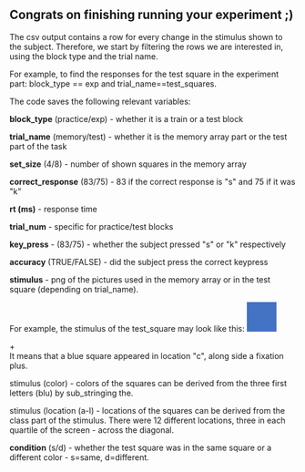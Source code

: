 <h2> Congrats on finishing running your experiment ;) </h2>

The csv output contains a row for every change in the stimulus shown to the subject. Therefore, we start by filtering the rows we are interested in, using the block type and the trial name. 

For example, to find the responses for the test square in the experiment part: block_type == exp and trial_name==test_squares.

The code saves the following relevant variables:

**block_type** (practice/exp) - whether it is a train or a test block 

**trial_name** (memory/test) - whether it is the memory array part or the test part of the task 

**set_size** (4/8) - number of shown squares in the memory array

**correct_response** (83/75) - 83 if the correct response is "s" and 75 if it was "k"

**rt (ms)** - response time

**trial_num** - specific for practice/test blocks 

**key_press** - (83/75) - whether the subject pressed "s" or "k" respectively

**accuracy** (TRUE/FALSE) - did the subject press the correct keypress 

**stimulus** - png of the pictures used in the memory array or in the test square (depending on trial_name). 

For example, the stimulus of the test_square may look like this: 
<img class='c' src=images/squares/blue.png><div class="fixation">+</div>
It means that a blue square appeared in location "c", along side a fixation plus.

stimulus (color) - colors of the squares can be derived from the three first letters (blu) by sub_stringing the.

stimulus (location (a-l) - locations of the squares can be derived from the class part of the stimulus. There were 12 different locations, three in each quartile of the screen - across the diagonal.

**condition** (s/d) - whether the test square was in the same square or a different color - s=same, d=different.
